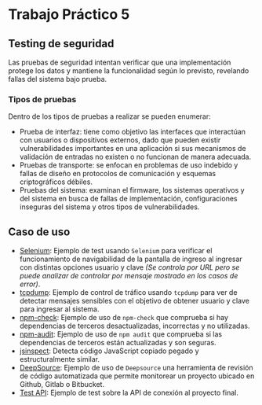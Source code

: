 # Trabajo Práctico 5

## Testing de seguridad

Las pruebas de seguridad intentan verificar que una implementación protege los datos y mantiene la funcionalidad según lo previsto, revelando fallas del sistema bajo prueba. 

### Tipos de pruebas

Dentro de los tipos de pruebas a realizar se pueden enumerar:

- Prueba de interfaz: tiene como objetivo las interfaces que interactúan con usuarios o dispositivos externos, dado que pueden existir vulnerabilidades importantes en una aplicación si sus mecanismos de validación de entradas no existen o no funcionan de manera adecuada.
- Pruebas de transporte: se enfocan en problemas de uso indebido y fallas de diseño en protocolos de comunicación y esquemas criptográficos débiles. 
- Pruebas del sistema: examinan el firmware, los sistemas operativos y del sistema en busca de fallas de implementación, configuraciones inseguras del sistema y otros tipos de vulnerabilidades.

## Caso de uso

- [Selenium](selenium/README.md): Ejemplo de test usando `Selenium` para verificar el funcionamiento de navigabilidad de la pantalla de ingreso al ingresar con distintas opciones usuario y clave *(Se controla por URL pero se puede analizar de controlar por mensaje mostrado en los casos de error)*.
- [tcpdump](tcpdump/README.md): Ejemplo de control de tráfico usando `tcpdump` para ver de detectar mensajes sensibles con el objetivo de obtener usuario y clave para ingresar al sistema.
- [npm-check](npm-check/README.md): Ejemplo de uso de `npm-check` que comprueba si hay dependencias de terceros desactualizadas, incorrectas y no utilizadas.
- [npm-audit](npm-audit/README.md): Ejemplo de uso de `npm audit` que comprueba si las dependencias de terceros están actualizadas y son seguras.
- [jsinspect](jsinspect/README.md): Detecta código JavaScript copiado pegado y estructuralmente similar.
- [DeepSource](deepsource/README.md): Ejemplo de uso de `Deepsource` una herramienta de revisión de código automatizada que permite monitorear un proyecto ubicado en Github, Gitlab o Bitbucket.
- [Test API](apitest/README.md): Ejemplo de test sobre la API de conexión al proyecto final.







